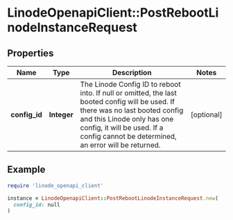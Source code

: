# LinodeOpenapiClient::PostRebootLinodeInstanceRequest

## Properties

| Name | Type | Description | Notes |
| ---- | ---- | ----------- | ----- |
| **config_id** | **Integer** | The Linode Config ID to reboot into.  If null or omitted, the last booted config will be used.  If there was no last booted config and this Linode only has one config, it will be used.  If a config cannot be determined, an error will be returned. | [optional] |

## Example

```ruby
require 'linode_openapi_client'

instance = LinodeOpenapiClient::PostRebootLinodeInstanceRequest.new(
  config_id: null
)
```

